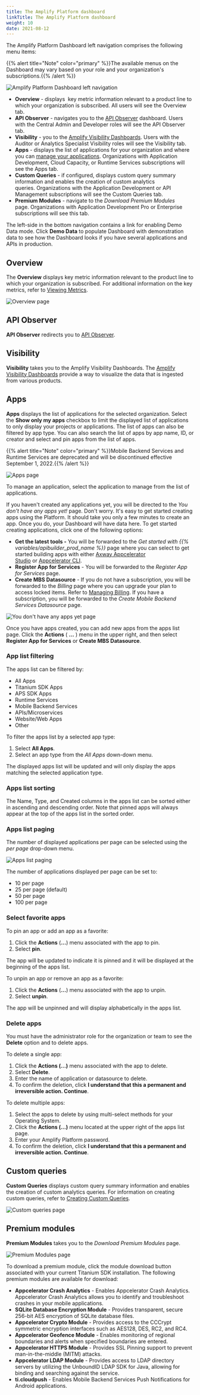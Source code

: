 ```yaml
---
title: The Amplify Platform dashboard
linkTitle: The Amplify Platform dashboard
weight: 10
date: 2021-08-12
---
```


The Amplify Platform Dashboard left navigation comprises the following menu items:

{{% alert title="Note" color="primary" %}}The available menus on the Dashboard may vary based on your role and your organization's subscriptions.{{% /alert %}}

![Amplify Platform Dashboard left navigation](/Images/dashboard_left_menu.png)

* **Overview** - displays  key metric information relevant to a product line to which your organization is subscribed. All users will see the Overview tab.
* **API Observer** - navigates you to the [API Observer](https://docs.axway.com/bundle/amplify-central/page/docs/get_actionable_insights/index.html) dashboard. Users with the Central Admin and Developer roles will see the API Observer tab.
* **Visibility** - you to the [Amplify Visibility Dashboards](/docs/dashboard_guide/the_dashboards/visibility_dashboards/). Users with the Auditor or Analytics Specialist Visibility roles will see the Visibility tab.
* **Apps** - displays the list of applications for your organization and where you can [manage your applications](/docs/dashboard_guide/managing_applications/). Organizations with Application Development, Cloud Capacity, or Runtime Services subscriptions will see the Apps tab.
* **Custom Queries** - if configured, displays custom query summary information and enables the creation of custom analytics queries. Organizations with the Application Development or API Management subscriptions will see the Custom Queries tab.
* **Premium Modules** - navigate to the _Download Premium Modules_ page. Organizations with Application Development Pro or Enterprise subscriptions will see this tab.

The left-side in the bottom navigation contains a link for enabling Demo Data mode. Click **Demo Data** to populate Dashboard with demonstration data to see how the Dashboard looks if you have several applications and APIs in production.

## Overview

The **Overview** displays key metric information relevant to the product line to which your organization is subscribed. For additional information on the key metrics, refer to [Viewing Metrics](/docs/dashboard_guide/managing_applications/viewing_metrics/).

![Overview page](/Images/dasbhoard_home_overview_tab.png)

## API Observer

**API Observer** redirects you to [API Observer](https://docs.axway.com/bundle/amplify-central/page/docs/saas_api_gateway/quickstart/index.html#monitor-api-traffic).

## Visibility

**Visibility** takes you to the Amplify Visibility Dashboards. The [Amplify Visibility Dashboards](/docs/dashboard_guide/the_dashboards/visibility_dashboards/) provide a way to visualize the data that is ingested from various products.

## Apps

**Apps** displays the list of applications for the selected organization. Select the **Show only my apps** checkbox to limit the displayed list of applications to only display your projects or applications. The list of apps can also be filtered by app type. You can also search the list of apps by app name, ID, or creator and select and pin apps from the list of apps.

{{% alert title="Note" color="primary" %}}Mobile Backend Services and Runtime Services are deprecated and will be discontinued effective September 1, 2022.{{% /alert %}}

![Apps page](/Images/dashboard_apps_home_tab.png)

To manage an application, select the application to manage from the list of applications.

If you haven't created any applications yet, you will be directed to the _You don't have any apps yet!_ page. Don't worry. It's easy to get started creating apps using the Platform. It should take you only a few minutes to create an app. Once you do, your Dashboard will have data here. To get started creating applications, click one of the following options:

* **Get the latest tools -** You will be forwarded to the _Get started with {{% variables/apibuilder_prod_name %}}_ page where you can select to get started building apps with either [Axway Appcelerator Studio](https://docs.axway.com/bundle/Appcelerator_Studio_allOS_en/page/axway_appcelerator_studio.html) or [Appcelerator CLI](https://docs.axway.com/bundle/Appcelerator_CLI_allOS_en/page/appcelerator_cli.html).
* **Register App for Services** \- You will be forwarded to the _Register App for Services_ page.
* **Create MBS Datasource** \- If you do not have a subscription, you will be forwarded to the _Billing_ page where you can upgrade your plan to access locked items. Refer to [Managing Billing](/docs/management_guide/managing_billing/). If you have a subscription, you will be forwarded to the _Create Mobile Backend Services Datasource_ page.

![You don't have any apps yet page](/Images/dashboard_home_no_apps.png)

Once you have apps created, you can add new apps from the apps list page. Click the **Actions** ( **...** ) menu in the upper right, and then select **Register App for Services** or **Create MBS Datasource**.

### App list filtering

The apps list can be filtered by:

* All Apps
* Titanium SDK Apps
* APS SDK Apps
* Runtime Services
* Mobile Backend Services
* APIs/Microservices
* Website/Web Apps
* Other

To filter the apps list by a selected app type:

1. Select **All Apps**.
2. Select an app type from the _All Apps_ down-down menu.

The displayed apps list will be updated and will only display the apps matching the selected application type.

### Apps list sorting

The Name, Type, and Created columns in the apps list can be sorted either in ascending and descending order. Note that pinned apps will always appear at the top of the apps list in the sorted order.

### Apps list paging

The number of displayed applications per page can be selected using the _per page_ drop-down menu.

![Apps list paging](/Images/application_list_paging.png)

The number of applications displayed per page can be set to:

* 10 per page
* 25 per page (default)
* 50 per page
* 100 per page

### Select favorite apps

To pin an app or add an app as a favorite:

1. Click the **Actions** (**...**) menu associated with the app to pin.
2. Select **pin**.

The app will be updated to indicate it is pinned and it will be displayed at the beginning of the apps list.

To unpin an app or remove an app as a favorite:

1. Click the **Actions** (**...**) menu associated with the app to unpin.
2. Select **unpin**.

The app will be unpinned and will display alphabetically in the apps list.

### Delete apps

You must have the administrator role for the organization or team to see the **Delete** option and to delete apps.

To delete a single app:

1. Click the **Actions (...)** menu associated with the app to delete.
2. Select **Delete**.
3. Enter the name of application or datasource to delete.
4. To confirm the deletion, click **I understand that this a permanent and irreversible action. Continue**.

To delete multiple apps:

1. Select the apps to delete by using multi-select methods for your Operating System.
2. Click the **Actions (...)** menu located at the upper right of the apps list page.
3. Enter your Amplify Platform password.
4. To confirm the deletion, click **I understand that this a permanent and irreversible action. Continue**.

## Custom queries

**Custom Queries** displays custom query summary information and enables the creation of custom analytics queries. For information on creating custom queries, refer to [Creating Custom Queries](/docs/dashboard_guide/managing_applications/creating_custom_queries/).

![Custom queries page](/Images/dashboard_home_custom_queries_tab.png)

## Premium modules

**Premium Modules** takes you to the _Download Premium Modules_ page.

![Premium Modules page](/Images/download_premium_modules.png)

To download a premium module, click the module download button associated with your current Titanium SDK installation. The following premium modules are available for download:

* **Appcelerator Crash Analytics** - Enables Appcelerator Crash Analytics. Appcelerator Crash Analytics allows you to identify and troubleshoot crashes in your mobile applications.
* **SQLite Database Encryption Module** - Provides transparent, secure 256-bit AES encryption of SQLite database files.
* **Appcelerator Crypto Module** - Provides access to the CCCrypt symmetric encryption interfaces such as AES128, DES, RC2, and RC4.
* **Appcelerator Geofence Module** - Enables monitoring of regional boundaries and alerts when specified boundaries are entered.
* **Appcelerator HTTPS Module** - Provides SSL Pinning support to prevent man-in-the-middle (MITM) attacks.
* **Appcelerator LDAP Module** - Provides access to LDAP directory servers by utilizing the UnboundID LDAP SDK for Java, allowing for binding and searching against the service.
* **ti.cloudpush** - Enables Mobile Backend Services Push Notifications for Android applications.